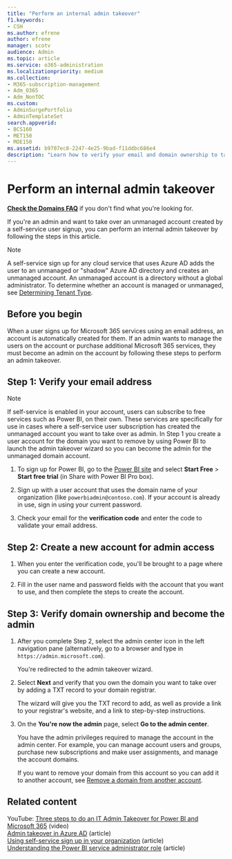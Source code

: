 ```yaml
---
title: "Perform an internal admin takeover"
f1.keywords:
- CSH
ms.author: efrene
author: efrene
manager: scotv
audience: Admin
ms.topic: article
ms.service: o365-administration
ms.localizationpriority: medium
ms.collection: 
- M365-subscription-management 
- Adm_O365
- Adm_NonTOC
ms.custom: 
- AdminSurgePortfolio
- AdminTemplateSet
search.appverid:
- BCS160
- MET150
- MOE150
ms.assetid: b9707ec8-2247-4e25-9bad-f11ddbc686e4
description: "Learn how to verify your email and domain ownership to take over an unmanaged account created by a self-service user signup in Microsoft 365."
---
```


# Perform an internal admin takeover

 **[Check the Domains FAQ](../setup/domains-faq.yml)** if you don't find what you're looking for.

If you're an admin and want to take over an unmanaged account created by a self-service user signup, you can perform an internal admin takeover by following the steps in this article.

> [!NOTE]
> A self-service sign up for any cloud service that uses Azure AD adds the user to an unmanaged or "shadow" Azure AD directory and creates an unmanaged account. An unmanaged account is a directory without a global administrator. To determine whether an account is managed or unmanaged, see [Determining Tenant Type](/power-platform/admin/powerapps-gdpr-dsr-guide-systemlogs#determining-tenant-type). 
  
## Before you begin

When a user signs up for Microsoft 365 services using an email address, an account is automatically created for them. If an admin wants to manage the users on the account or purchase additional Microsoft 365 services, they must become an admin on the account by following these steps to perform an admin takeover.

## Step 1: Verify your email address

> [!NOTE]
> If self-service is enabled in your account, users can subscribe to free services such as Power BI, on their own. These services are specifically for use in cases where a self-service user subscription has created the unmanaged account you want to take over as admin. In Step 1 you create a user account for the domain you want to remove by using Power BI to launch the admin takeover wizard so you can become the admin for the unmanaged domain account.

1. To sign up for Power BI, go to the [Power BI site](https://powerbi.com) and select **Start Free** > **Start free trial** (in Share with Power BI Pro box). 

2. Sign up with a user account that uses the domain name of your organization (like `powerbiadmin@contoso.com`). If your account is already in use, sign in using your current password.

3. Check your email for the **verification code** and enter the code to validate your email address.

## Step 2: Create a new account for admin access

1. When you enter the verification code, you'll be brought to a page where you can create a new account.

2. Fill in the user name and password fields with the account that you want to use, and then complete the steps to create the account.

## Step 3: Verify domain ownership and become the admin

1. After you complete Step 2, select the admin center icon in the left navigation pane (alternatively, go to a browser and type in `https://admin.microsoft.com`).

    You're redirected to the admin takeover wizard.

2. Select **Next** and verify that you own the domain you want to take over by adding a TXT record to your domain registrar.

    The wizard will give you the TXT record to add, as well as provide a link to your registrar's website, and a link to step-by-step instructions.

3. On the **You're now the admin** page, select **Go to the admin center**.

    You have the admin privileges required to manage the account in the admin center. For example, you can manage account users and groups, purchase new subscriptions and make user assignments, and manage the account domains.

    If you want to remove your domain from this account so you can add it to another account, see [Remove a domain from another account](remove-a-domain-from-another-account.md).
  
## Related content

YouTube: [Three steps to do an IT Admin Takeover for Power BI and Microsoft 365](https://www.youtube.com/watch?v=xt5EsrQBZZk) (video)\
[Admin takeover in Azure AD](/azure/active-directory/users-groups-roles/domains-admin-takeover) (article)\
[Using self-service sign up in your organization](self-service-sign-up.md) (article)\
[Understanding the Power BI service administrator role](/power-bi/service-admin-role) (article)